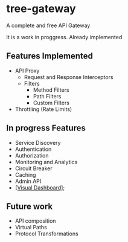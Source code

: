# tree-gateway
A complete and free API Gateway

It is a work in proggress. Already implemented

## Features Implemented
 - API Proxy
   - Request and Response Interceptors
   - Filters
     - Method Filters
     - Path Filters
     - Custom Filters
 - Throttling (Rate Limits)

## In progress Features
 - Service Discovery
 - Authentication
 - Authorization
 - Monitoring and Analytics
 - Circuit Breaker
 - Caching
 - Admin API
 - [[Visual Dashboard]](https://github.com/samuelcardoso/tree-gateway-dashboard);

## Future work
  - API composition
  - Virtual Paths
  - Protocol Transformations

